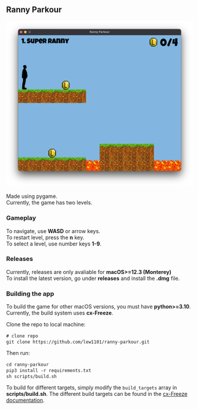 ## Ranny Parkour
![screenshot](screenshot.png)

Made using pygame.\
Currently, the game has two levels.

### Gameplay
To navigate, use **WASD** or arrow keys.\
To restart level, press the **n** key.\
To select a level, use number keys **1-9**.

### Releases

Currently, releases are only avaliable for **macOS>=12.3 (Monterey)**\
To install the latest version, go under **releases** and install the **.dmg** file. 

### Building the app 
To build the game for other macOS versions, you must have **python>=3.10**. \
Currently, the build system uses **cx-Freeze**. 

Clone the repo to local machine:
```
# clone repo
git clone https://github.com/lew1101/ranny-parkour.git
```
Then run:
```
cd ranny-parkour
pip3 install -r requirements.txt
sh scripts/build.sh
```

To build for different targets, simply modify the `build_targets` array in **scripts/build.sh**. The different build targets can be found in the [cx-Freeze documentation](https://cx-freeze.readthedocs.io/en/latest/setup_script.html).